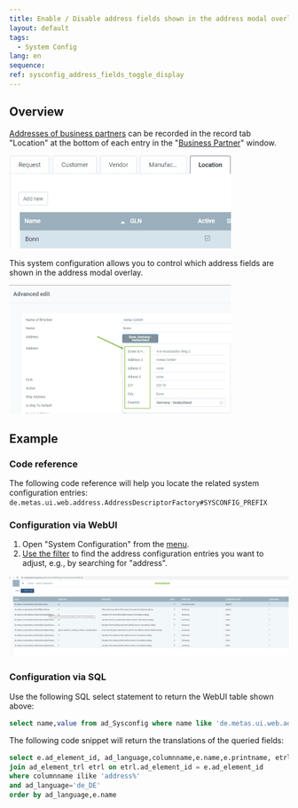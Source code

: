 ```yaml
---
title: Enable / Disable address fields shown in the address modal overlay
layout: default
tags:  
  - System Config
lang: en
sequence:
ref: sysconfig_address_fields_toggle_display
---
```


## Overview
[Addresses of business partners](../../webui_collection/EN/Add_address_tab) can be recorded in the record tab "Location" at the bottom of each entry in the "[Business Partner](../../webui_collection/EN/Menu)" window.

<kbd><img src="assets/webUI_bpartner_location_tab.png" alt="Fig.: Location tab in the business partner window" style="max-width: 400px"></kbd>

This system configuration allows you to control which address fields are shown in the address modal overlay.

<kbd><img src="assets/webUI_bpartner_address_fields_modal_overlay.png" alt="Fig.: Address fields in the address modal overlay" style="max-width: 400px"></kbd>

## Example

### Code reference
The following code reference will help you locate the related system configuration entries:
`de.metas.ui.web.address.AddressDescriptorFactory#SYSCONFIG_PREFIX`

### Configuration via WebUI
1. Open "System Configuration" from the [menu](../../webui_collection/EN/Menu).
1. [Use the filter](../../webui_collection/EN/Filtering_function) to find the address configuration entries you want to adjust, e.g., by searching for "address".

<kbd><img src="assets/webUI_window_system_configuration_address_configs.png" alt="Fig.: Address fields in the address modal overlay"></kbd>

### Configuration via SQL
Use the following SQL select statement to return the WebUI table shown above:

```SQL
select name,value from ad_Sysconfig where name like 'de.metas.ui.web.address.%'
```

The following code snippet will return the translations of the queried fields:

```SQL
select e.ad_element_id, ad_language,columnname,e.name,e.printname, etrl.name,etrl.printname  from ad_element e
join ad_element_trl etrl on etrl.ad_element_id = e.ad_element_id
where columnname ilike 'address%'
and ad_language='de_DE'
order by ad_language,e.name
```
